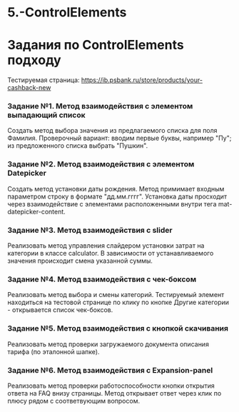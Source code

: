 # 5.-ControlElements
# Задания по ControlElements подходу

Тестируемая страница:  https://ib.psbank.ru/store/products/your-cashback-new 

### Задание №1. Метод взаимодействия с элементом выпадающий список
Создать метод выбора значения из предлагаемого списка для поля Фамилия.
Проверочный вариант: вводим первые буквы, например "Пу"; из предложенного списка выбрать "Пушкин".


### Задание №2. Метод взаимодействия с элементом Datepicker
Создать метод установки даты рождения. 
Метод примимает входным параметром строку в формате "дд.мм.гггг".
Установка даты просходит через взаимодействие с элементами расположенными внутри тега mat-datepicker-content.


### Задание №3. Метод взаимодействия с slider
Реализовать метод управления слайдером установки затрат на категории в классе calculator.
В зависимости от устанавливаемого значения происходит смена указанной суммы.

### Задание №4. Метод взаимодействия с чек-боксом
Реализовать метод выбора и смены категорий. 
Тестируемый элемент находиться на тестовой странице по клику по кнопке Другие категории - открывается список чек-боксов.

### Задание №5. Метод взаимодействия с кнопкой скачивания
Реализовать метод проверки загружаемого документа описания тарифа (по эталонной шапке).


### Задание №6. Метод взаимодействия с Expansion-panel
Реализовать метод проверки работоспособности кнопки открытия ответа на FAQ внизу страницы.
Метод открывает ответ через клик по плюсу рядом с соответвующим вопросом.

